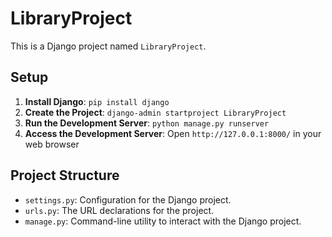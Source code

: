 # LibraryProject

This is a Django project named `LibraryProject`.

## Setup

1. **Install Django**: `pip install django`
2. **Create the Project**: `django-admin startproject LibraryProject`
3. **Run the Development Server**: `python manage.py runserver`
4. **Access the Development Server**: Open `http://127.0.0.1:8000/` in your web browser

## Project Structure

- `settings.py`: Configuration for the Django project.
- `urls.py`: The URL declarations for the project.
- `manage.py`: Command-line utility to interact with the Django project.

